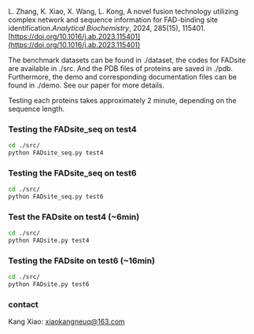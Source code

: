 L. Zhang, K. Xiao, X. Wang, L. Kong, A novel fusion technology utilizing complex network and sequence information for FAD-binding site identification.*Analytical Biochemistry*, 2024, 285(15), 115401.  [https://doi.org/10.1016/j.ab.2023.115401](https://doi.org/10.1016/j.ab.2023.115401)

The benchmark datasets can be found in ./dataset, the codes for FADsite are available in ./src. And the PDB files of proteins are saved in ./pdb. Furthermore, the demo and corresponding documentation files can be found in ./demo. See our paper for more details.

Testing each proteins takes approximately 2 minute, depending on the sequence length.


### Testing the FADsite_seq on test4

```bash
cd ./src/
python FADsite_seq.py test4  
```
### Testing the FADsite_seq on test6

```bash
cd ./src/
python FADsite_seq.py test6 
```
### Test the FADsite on test4 (~6min)
```bash
cd ./src/
python FADsite.py test4  
```

### Testing the FADsite on test6 (~16min)
```bash
cd ./src/
python FADsite.py test6  
```
### contact
Kang Xiao: xiaokangneuq@163.com

